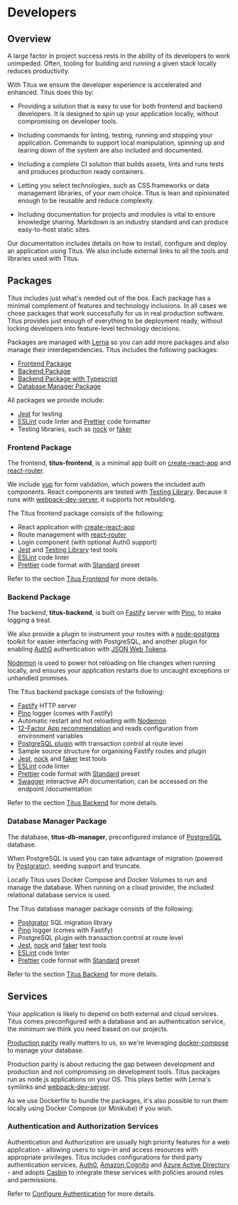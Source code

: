 # Developers

## Overview
A large factor in project success rests in the ability of its developers to work unimpeded. Often, tooling for building and running a given stack locally reduces productivity.

With Titus we ensure the developer experience is accelerated and enhanced. Titus does this by:

- Providing a solution that is easy to use for both frontend and backend developers. It is designed to spin up your application locally, without compromising on developer tools.

- Including commands for linting, testing, running and stopping your application. Commands to support local manipulation, spinning up and tearing down of the system are also included and documented.

- Including a complete CI solution that builds assets, lints and runs tests and produces production ready containers.

- Letting you select technologies, such as CSS frameworks or data management libraries, of your own choice. Titus is lean and opinionated enough to be reusable and reduce complexity.

- Including documentation for projects and modules is vital to ensure knowledge sharing. Markdown is an industry standard and can produce easy-to-host static sites.

Our documentation includes details on how to install, configure and deploy an application using Titus. We also include external links to all the tools and libraries used with Titus.

## Packages
Titus includes just what's needed out of the box. Each package has a minimal complement of features and technology inclusions. In all cases we chose packages that work successfully for us in real production software. Titus provides just enough of everything to be deployment ready, without locking developers into feature-level technology decisions.

Packages are managed with [Lerna] so you can add more packages and also manage their interdependencies.
Titus includes the following packages:
* [Frontend Package](packages/titus-frontend/)
* [Backend Package](packages/titus-backend/)
* [Backend Package with Typescript](packages/titus-backend-typescript/)
* [Database Manager Package](packages/titus-db-manager/)

All packages we provide include:
- [Jest] for testing
- [ESLint] code linter and [Prettier] code formatter
- Testing libraries, such as [nock] or [faker]

### Frontend Package
The frontend, __titus-frontend__, is a minimal app built on [create-react-app] and [react-router].

We include [yup] for form validation, which powers the included auth components. React components are tested with [Testing Library][testing-library].
Because it runs with [webpack-dev-server], it supports hot rebuilding.

The Titus frontend package consists of the following:

* React application with [create-react-app]
* Route management with [react-router]
* Login component (with optional Auth0 support)
* [Jest] and [Testing Library][testing-library] test tools
* [ESLint] code linter
* [Prettier] code format with [Standard] preset


Refer to the section [Titus Frontend](developers/packages/titus-frontend/) for more details.


### Backend Package
The backend, __titus-backend__, is built on [Fastify] server with [Pino], to make logging a treat.

We also provide a plugin to instrument your routes with a [node-postgres] toolkit for easier interfacing with PostgreSQL, and another plugin for enabling [Auth0] authentication with [JSON Web Tokens][jwt].

[Nodemon] is used to power hot reloading on file changes when running locally, and ensures your application restarts due to uncaught exceptions or unhandled promises.

The Titus backend package consists of the following:

* [Fastify] HTTP server
* [Pino] logger (comes with Fastify)
* Automatic restart and hot reloading with [Nodemon]
* [12-Factor App recommendation][config] and reads configuration from environment variables
* [PostgreSQL plugin][node-postgres] with transaction control at route level
* Sample source structure for organising Fastify routes and plugin
* [Jest], [nock] and [faker] test tools
* [ESLint] code linter
* [Prettier] code format with [Standard] preset
* [Swagger] interactive API documentation, can be accessed on the endpoint /documentation

Refer to the section [Titus Backend](packages/titus-backend/) for more details.


### Database Manager Package
The database, __titus-db-manager__, preconfigured instance of [PostgreSQL] database.

When PostgreSQL is used you can take advantage of migration (powered by [Postgrator]), seeding support and truncate.

Locally Titus uses Docker Compose and Docker Volumes to run and manage the database. When running on a cloud provider, the included relational database service is used.

The Titus database manager package consists of the following:

* [Postgrator] SQL migration library
* [Pino] logger (comes with Fastify)
* PostgreSQL plugin with transaction control at route level
* [Jest], [nock] and [faker] test tools
* [ESLint] code linter
* [Prettier] code format with [Standard] preset

Refer to the section [Titus Backend](packages/titus-db-manager/) for more details.


## Services
Your application is likely to depend on both external and cloud services.
Titus comes preconfigured with a database and an authentication service, the minimum we think you need based on our projects.

[Production parity][parity] really matters to us, so we're leveraging [docker-compose] to manage your database.

Production parity is about reducing the gap between development and production and not compromising on development tools.
Titus packages run as node.js applications on your OS. This plays better with Lerna's symlinks and [webpack-dev-server].

As we use Dockerfile to bundle the packages, it's also possible to run them locally using Docker Compose (or Minikube) if you wish.

### Authentication and Authorization Services
Authentication and Authorization are usually high priority features for a web application - allowing users to sign-in and access resources with appropriate privileges.  Titus includes configurations for third party authentication services, [Auth0](Auth0), [Amazon Cognito](cognito) and [Azure Active Directory](AzureAD) - and adopts [Casbin](casbin) to integrate these services with policies around roles and permissions.

Refer to [Configure Authentication] for more details.

<!-- Images -->
[titus-developers-quote]: ../img/titus-developers-quote.svg

<!-- Internal Links -->
[Configure Authentication]: packages/titus-frontend/?id=configure-authentication

<!-- External Links -->
[Auth0]: https://auth0.com
[AzureAD]: https://azure.microsoft.com/en-gb/services/active-directory/
[cognito]: https://aws.amazon.com/cognito/
[config]: https://12factor.net/config
[create-react-app]: https://facebook.github.io/create-react-app
[docker-compose]: https://docs.docker.com/compose
[docsify]: https://docsify.js.org
[ESLint]: https://eslint.org
[faker]: http://marak.github.io/faker.js
[Fastify]: https://fastify.io
[Hapi]: https://hapijs.com
[Jest]: https://jestjs.io
[jwt]: https://jwt.io
[Lerna]: https://lerna.js.org/
[nock]: https://github.com/nock/nock#readme
[node-postgres]: https://node-postgres.com
[Nodemon]: https://nodemon.io
[parity]: https://12factor.net/dev-prod-parity
[Pino]: http://getpino.io
[Postgrator]: https://github.com/rickbergfalk/postgrator#readme
[PostgreSQL]: https://www.postgresql.org/
[Prettier]: https://prettier.io
[react-router]: https://reacttraining.com/react-router/web
[Standard]: https://standardjs.com/
[Swagger]: https://swagger.io/
[testing-library]: https://testing-library.com/docs/react-testing-library/intro
[webpack-dev-server]: https://webpack.js.org/configuration/dev-server
[yup]: https://github.com/jquense/yup#readme


